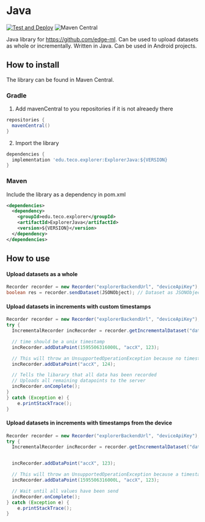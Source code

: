 # Java
[![Test and Deploy](https://github.com/edge-ml/java/actions/workflows/deploy.yml/badge.svg?branch=main)](https://github.com/edge-ml/java/actions/workflows/deploy.yml)
![Maven Central](https://img.shields.io/maven-central/v/edu.teco.explorer/ExplorerJava?color=%2348c653)

Java library for https://github.com/edge-ml. 
Can be used to upload datasets as whole or incrementally. 
Written in Java. Can be used in Android projects.

## How to install
The library can be found in Maven Central.

### Gradle
1. Add mavenCentral to you repositories if it is not alreaedy there
```gradle
repositories {
  mavenCentral()
}
```

2. Import the library
```gradle
dependencies {
  implementation 'edu.teco.explorer:ExplorerJava:${VERSION}
}
```

### Maven
Include the library as a dependency in pom.xml
```xml
<dependencies>
  <dependency>
    <groupId>edu.teco.explorer</groupId>
    <artifactId>ExplorerJava</artifactId>
    <version>${VERSION}</version>
  </dependency>
</dependencies>
```


## How to use

#### Upload datasets as a whole

```java
Recorder recorder = new Recorder("explorerBackendUrl", "deviceApiKey");
boolean res = recorder.sendDataset(JSONObject); // Dataset as JSONObject
```

#### Upload datasets in increments with custom timestamps

```java
Recorder recorder = new Recorder("explorerBackendUrl", "deviceApiKey");
try {
  IncrementalRecorder incRecorder = recorder.getIncrementalDataset("datasetName", false); // false to use custom timestamps

  // time should be a unix timestamp
  incRecorder.addDataPoint(1595506316000L, "accX", 123);

  // This will throw an UnsupportedOperationException because no timestamp was provided
  incRecorder.addDataPoint("accX", 124);

  // Tells the libarary that all data has been recorded
  // Uploads all remaining datapoints to the server
  incRecorder.onComplete();
}
} catch (Exception e) {
    e.printStackTrace();
}
```

#### Upload datasets in increments with timestamps from the device

```java
Recorder recorder = new Recorder("explorerBackendUrl", "deviceApiKey");
try {
  IncrementalRecorder incRecorder = recorder.getIncrementalDataset("datasetName", true); // true to use deviceTime


  incRecorder.addDataPoint("accX", 123);

  // This will throw an UnsupportedOperationException because a timestamp was provided
  incRecorder.addDataPoint(1595506316000L, "accX", 123);

  // Wait until all values have been send
  incRecorder.onComplete();
} catch (Exception e) {
    e.printStackTrace();
}
```
